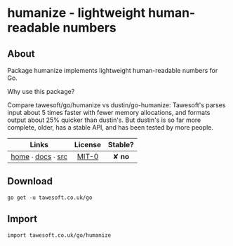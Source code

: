 # humanize - lightweight human-readable numbers

## About

Package humanize implements lightweight human-readable numbers for Go.

Why use this package?

Compare tawesoft/go/humanize vs dustin/go-humanize: Tawesoft's parses input about 5 times faster with fewer memory
allocations, and formats output about 25% quicker than dustin's. But dustin's is so far more complete, older, has a
stable API, and has been tested by more people.

|  Links  | License | Stable? | 
|:-------:|:-------:|:-------:| 
| [home][home_] ∙ [docs][docs_] ∙ [src][src_] | [MIT-0][copy_] | ✘ **no** |

[home_]: https://tawesoft.co.uk/go/humanize
[src_]:  https://github.com/tawesoft/go/tree/master/humanize
[docs_]: https://godoc.org/tawesoft.co.uk/go/humanize
[copy_]: https://github.com/tawesoft/go/tree/master/humanize/_COPYING.md

## Download

```shell script
go get -u tawesoft.co.uk/go
```

## Import

```
import tawesoft.co.uk/go/humanize
```